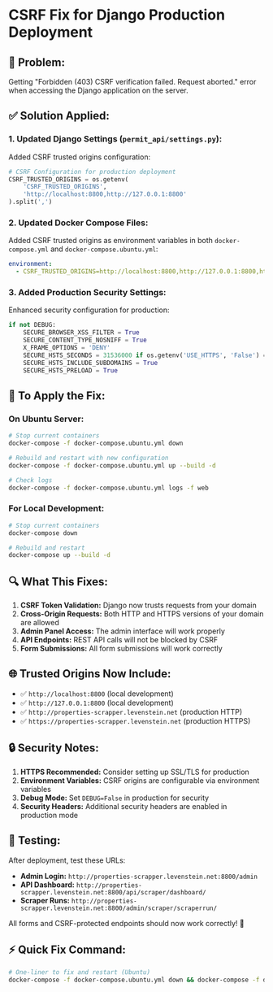 # CSRF Fix for Django Production Deployment

## 🐛 **Problem:**
Getting "Forbidden (403) CSRF verification failed. Request aborted." error when accessing the Django application on the server.

## ✅ **Solution Applied:**

### **1. Updated Django Settings (`permit_api/settings.py`):**
Added CSRF trusted origins configuration:
```python
# CSRF Configuration for production deployment
CSRF_TRUSTED_ORIGINS = os.getenv(
    'CSRF_TRUSTED_ORIGINS', 
    'http://localhost:8800,http://127.0.0.1:8800'
).split(',')
```

### **2. Updated Docker Compose Files:**
Added CSRF trusted origins as environment variables in both `docker-compose.yml` and `docker-compose.ubuntu.yml`:
```yaml
environment:
  - CSRF_TRUSTED_ORIGINS=http://localhost:8800,http://127.0.0.1:8800,http://properties-scrapper.levenstein.net,https://properties-scrapper.levenstein.net
```

### **3. Added Production Security Settings:**
Enhanced security configuration for production:
```python
if not DEBUG:
    SECURE_BROWSER_XSS_FILTER = True
    SECURE_CONTENT_TYPE_NOSNIFF = True
    X_FRAME_OPTIONS = 'DENY'
    SECURE_HSTS_SECONDS = 31536000 if os.getenv('USE_HTTPS', 'False') == 'True' else 0
    SECURE_HSTS_INCLUDE_SUBDOMAINS = True
    SECURE_HSTS_PRELOAD = True
```

## 🚀 **To Apply the Fix:**

### **On Ubuntu Server:**
```bash
# Stop current containers
docker-compose -f docker-compose.ubuntu.yml down

# Rebuild and restart with new configuration
docker-compose -f docker-compose.ubuntu.yml up --build -d

# Check logs
docker-compose -f docker-compose.ubuntu.yml logs -f web
```

### **For Local Development:**
```bash
# Stop current containers
docker-compose down

# Rebuild and restart
docker-compose up --build -d
```

## 🔍 **What This Fixes:**

1. **CSRF Token Validation:** Django now trusts requests from your domain
2. **Cross-Origin Requests:** Both HTTP and HTTPS versions of your domain are allowed
3. **Admin Panel Access:** The admin interface will work properly
4. **API Endpoints:** REST API calls will not be blocked by CSRF
5. **Form Submissions:** All form submissions will work correctly

## 🌐 **Trusted Origins Now Include:**
- ✅ `http://localhost:8800` (local development)
- ✅ `http://127.0.0.1:8800` (local development) 
- ✅ `http://properties-scrapper.levenstein.net` (production HTTP)
- ✅ `https://properties-scrapper.levenstein.net` (production HTTPS)

## 🔒 **Security Notes:**

1. **HTTPS Recommended:** Consider setting up SSL/TLS for production
2. **Environment Variables:** CSRF origins are configurable via environment variables
3. **Debug Mode:** Set `DEBUG=False` in production for security
4. **Security Headers:** Additional security headers are enabled in production mode

## 🧪 **Testing:**

After deployment, test these URLs:
- **Admin Login:** `http://properties-scrapper.levenstein.net:8800/admin`
- **API Dashboard:** `http://properties-scrapper.levenstein.net:8800/api/scraper/dashboard/`
- **Scraper Runs:** `http://properties-scrapper.levenstein.net:8800/admin/scraper/scraperrun/`

All forms and CSRF-protected endpoints should now work correctly! 🎉

## ⚡ **Quick Fix Command:**
```bash
# One-liner to fix and restart (Ubuntu)
docker-compose -f docker-compose.ubuntu.yml down && docker-compose -f docker-compose.ubuntu.yml up --build -d
```